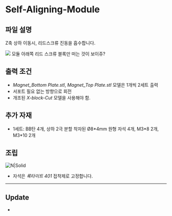 # Self-Aligning-Module

## 파일 설명

Z축 상하 이동시, 리드스크류 진동을 흡수합니다.

![](https://github.com/simulz/CreMaker_TuneUp/blob/e7fb87a356ca22a460c593946524bed0903164ea/3D_Models/Main_Parts/X/Self-Aligning-Module/Images/selfaligningmodule.gif)
모듈 아래쪽 리드 스크류 블록만 떠는 것이 보이쥬?
      

## 출력 조건

- *Magnet_Bottom Plate.stl*, *Magnet_Top Plate.stl* 모델은 1개씩 2세트 출력
- 서포트 필요 없는 방향으로 회전
- 개조된 *X-block-Cut* 모델을 사용해야 함.

## 추가 자재
+ 1세트: BB탄 4개, 상하 2극 분할 착자된 Ø8\*4mm 원형 자석 4개, M3\*8 2개, M3\*10 2개

## 조립

![N|Solid](https://github.com/simulz/CreMaker_TuneUp/blob/7d35bd72db969bc763978a8ade1af5b4461e2dfa/3D_Models/Main_Parts/X/Self-Aligning-Module/Images/2022-03-03%20192322.png)

- 자석은 *록타이트 401* 접착제로 고정합니다.

***

## Update
-
